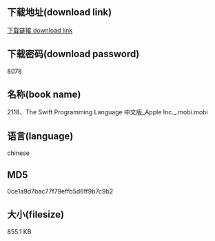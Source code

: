 ## 下载地址(download link)
[下载链接 download link](https://voluble-croquembouche-d321dc.netlify.app/?s=2118%E3%80%81The+Swift+Programming+Language+%E4%B8%AD%E6%96%87%E7%89%88_Apple+Inc._.mobi)

## 下载密码(download password)
8078

## 名称(book name)
2118、The Swift Programming Language 中文版_Apple Inc._.mobi.mobi

## 语言(language)
chinese

## MD5
0ce1a9d7bac77f79effb5d6ff9b7c9b2

## 大小(filesize)
855.1 KB
